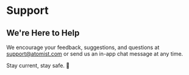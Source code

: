 # Support

## We're Here to Help

We encourage your feedback, suggestions, and questions at 
[support@atomist.com][] or send us an in-app chat message at any time.

[support@atomist.com]: mailto:support@atomist.com

Stay current, stay safe. 💪
